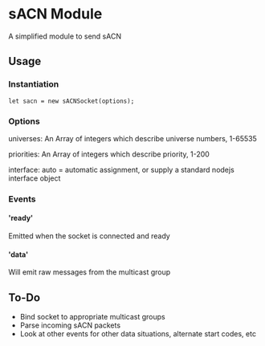 # sACN Module

A simplified module to send sACN

## Usage

### Instantiation

    let sacn = new sACNSocket(options);

### Options

universes: An Array of integers which describe universe numbers, 1-65535

priorities: An Array of integers which describe priority, 1-200

interface: auto = automatic assignment, or supply a standard nodejs interface object

### Events

#### 'ready'

Emitted when the socket is connected and ready

#### 'data'

Will emit raw messages from the multicast group

## To-Do

- Bind socket to appropriate multicast groups
- Parse incoming sACN packets
- Look at other events for other data situations, alternate start codes, etc
